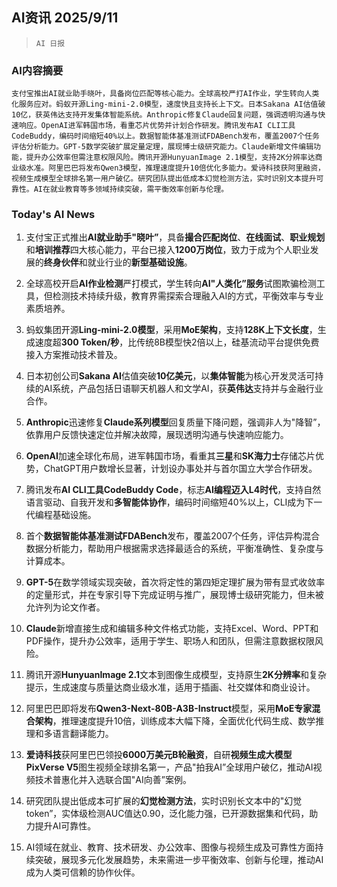 ## AI资讯 2025/9/11

>  `AI 日报` 



### **AI内容摘要**

```
支付宝推出AI就业助手晓叶，具备岗位匹配等核心能力。全球高校严打AI作业，学生转向人类化服务应对。蚂蚁开源Ling-mini-2.0模型，速度快且支持长上下文。日本Sakana AI估值破10亿，获英伟达支持开发集体智能系统。Anthropic修复Claude回复问题，强调透明沟通与快速响应。OpenAI进军韩国市场，看重芯片优势并计划合作研发。腾讯发布AI CLI工具CodeBuddy，编码时间缩短40%以上。数据智能体基准测试FDABench发布，覆盖2007个任务评估分析能力。GPT-5数学突破扩展定量定理，展现博士级研究能力。Claude新增文件编辑功能，提升办公效率但需注意权限风险。腾讯开源HunyuanImage 2.1模型，支持2K分辨率达商业级水准。阿里巴巴将发布Qwen3模型，推理速度提升10倍优化多能力。爱诗科技获阿里融资，视频生成模型全球排名第一用户破亿。研究团队提出低成本幻觉检测方法，实时识别文本提升可靠性。AI在就业教育等多领域持续突破，需平衡效率创新与伦理。
```



### **Today's AI News**

1. 支付宝正式推出**AI就业助手"晓叶”**，具备**撮合匹配岗位**、**在线面试**、**职业规划**和**培训推荐**四大核心能力，平台已接入**1200万岗位**，致力于成为个人职业发展的**终身伙伴**和就业行业的**新型基础设施**。

2. 全球高校开启**AI作业检测**严打模式，学生转向**AI"人类化”服务**试图欺骗检测工具，但检测技术持续升级，教育界需探索合理融入AI的方式，平衡效率与专业素质培养。

3. 蚂蚁集团开源**Ling-mini-2.0模型**，采用**MoE架构**，支持**128K上下文长度**，生成速度超**300 Token/秒**，比传统8B模型快2倍以上，硅基流动平台提供免费接入方案推动技术普及。

4. 日本初创公司**Sakana AI**估值突破**10亿美元**，以**集体智能**为核心开发灵活可持续的AI系统，产品包括日语聊天机器人和文学AI，获**英伟达**支持并与金融行业合作。

5. **Anthropic**迅速修复**Claude系列模型**回复质量下降问题，强调非人为"降智”，依靠用户反馈快速定位并解决故障，展现透明沟通与快速响应能力。

6. **OpenAI**加速全球化布局，进军韩国市场，看重其**三星**和**SK海力士**存储芯片优势，ChatGPT用户数增长显著，计划设办事处并与首尔国立大学合作研发。

7. 腾讯发布**AI CLI工具CodeBuddy Code**，标志**AI编程迈入L4时代**，支持自然语言驱动、自我开发和**多智能体协作**，编码时间缩短40%以上，CLI成为下一代编程基础设施。

8. 首个**数据智能体基准测试FDABench**发布，覆盖2007个任务，评估异构混合数据分析能力，帮助用户根据需求选择最适合的系统，平衡准确性、复杂度与计算成本。

9. **GPT-5**在数学领域实现突破，首次将定性的第四矩定理扩展为带有显式收敛率的定量形式，并在专家引导下完成证明与推广，展现博士级研究能力，但未被允许列为论文作者。

10. **Claude**新增直接生成和编辑多种文件格式功能，支持Excel、Word、PPT和PDF操作，提升办公效率，适用于学生、职场人和团队，但需注意数据权限风险。

11. 腾讯开源**HunyuanImage 2.1**文本到图像生成模型，支持原生**2K分辨率**和复杂提示，生成速度与质量达商业级水准，适用于插画、社交媒体和商业设计。

12. 阿里巴巴即将发布**Qwen3-Next-80B-A3B-Instruct**模型，采用**MoE专家混合架构**，推理速度提升10倍，训练成本大幅下降，全面优化代码生成、数学推理和多语言翻译能力。

13. **爱诗科技**获阿里巴巴领投**6000万美元B轮融资**，自研**视频生成大模型PixVerse V5**图生视频全球排名第一，产品"拍我AI”全球用户破亿，推动AI视频技术普惠化并入选联合国"AI向善”案例。

14. 研究团队提出低成本可扩展的**幻觉检测方法**，实时识别长文本中的"幻觉token”，实体级检测AUC值达0.90，泛化能力强，已开源数据集和代码，助力提升AI可靠性。

15. AI领域在就业、教育、技术研发、办公效率、图像与视频生成及可靠性方面持续突破，展现多元化发展趋势，未来需进一步平衡效率、创新与伦理，推动AI成为人类可信赖的协作伙伴。